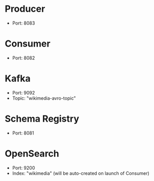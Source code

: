# Producer
- Port: 8083

# Consumer
- Port: 8082

# Kafka
- Port: 9092
- Topic: "wikimedia-avro-topic"

# Schema Registry
- Port: 8081

# OpenSearch
- Port: 9200
- Index: "wikimedia" (will be auto-created on launch of Consumer)
